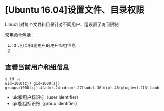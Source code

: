 
# [Ubuntu 16.04]设置文件、目录权限

Linux针对每个文件和目录针对不同用户、组设置了访问限制

常用命令包括：

1. id：打印指定用户的用户和组信息
2. 

## 查看当前用户和组信息

    $ id -a
    uid=1000(zj) gid=1000(zj) groups=1000(zj),4(adm),24(cdrom),27(sudo),30(dip),46(plugdev),113(lpadmin),128(sambashare)

* uid指用户标识符（user identifier）
* gid指组标识符（group identifier）

